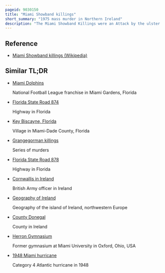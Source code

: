 ```yaml
---
pageid: 9030150
title: "Miami Showband killings"
short_summary: "1975 mass murder in Northern Ireland"
description: "The Miami Showband Killings were an Attack by the ulster Volunteer Force a loyalist paramilitary Group on 31 July 1975. It took Place on the A1 at Buskhill in County down northern Ireland. Five People died including three Members of the Miami showband one of Ireland's most popular Cabaret Bands."
---
```


## Reference

- [Miami Showband killings (Wikipedia)](https://en.wikipedia.org/?curid=9030150)

## Similar TL;DR

- [Miami Dolphins](/tldr/en/miami-dolphins)

  National Football League franchise in Miami Gardens, Florida

- [Florida State Road 874](/tldr/en/florida-state-road-874)

  Highway in Florida

- [Key Biscayne, Florida](/tldr/en/key-biscayne-florida)

  Village in Miami-Dade County, Florida

- [Grangegorman killings](/tldr/en/grangegorman-killings)

  Series of murders

- [Florida State Road 878](/tldr/en/florida-state-road-878)

  Highway in Florida

- [Cornwallis in Ireland](/tldr/en/cornwallis-in-ireland)

  British Army officer in Ireland

- [Geography of Ireland](/tldr/en/geography-of-ireland)

  Geography of the island of Ireland, northwestern Europe

- [County Donegal](/tldr/en/county-donegal)

  County in Ireland

- [Herron Gymnasium](/tldr/en/herron-gymnasium)

  Former gymnasium at Miami University in Oxford, Ohio, USA

- [1948 Miami hurricane](/tldr/en/1948-miami-hurricane)

  Category 4 Atlantic hurricane in 1948
